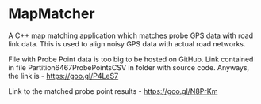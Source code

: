 # MapMatcher
A C++ map matching application which matches probe GPS data with road link data. This is used to align noisy GPS data with actual road networks.

File with Probe Point data is too big to be hosted on GitHub. Link contained in file Partition6467ProbePointsCSV in folder with source code.
Anyways, the link is - https://goo.gl/P4LeS7

Link to the matched probe point results - https://goo.gl/N8PrKm
